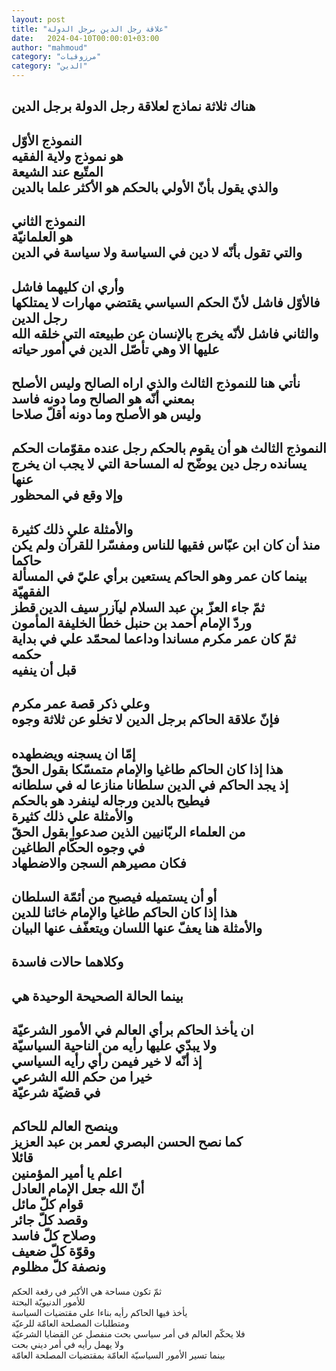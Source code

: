 ```yaml
---
layout: post
title: "علاقة رجل الدين برجل الدولة"
date:   2024-04-10T00:00:01+03:00
author: "mahmoud"
category: "مرزوقيات"
category: "الدين"
---
```



هناك ثلاثة نماذج لعلاقة رجل الدولة برجل الدين  
----------  
النموذج الأوّل  
هو نموذج ولاية الفقيه  
المتّبع عند الشيعة  
والذي يقول بأنّ الأولي بالحكم هو الأكثر علما
بالدين  
------------  
النموذج الثاني  
هو العلمانيّة  
والتي تقول بأنّه لا دين في السياسة ولا سياسة في
الدين  
-----------  
وأري ان كليهما فاشل  
فالأوّل فاشل لأنّ الحكم السياسي يقتضي مهارات لا يمتلكها
رجل الدين  
والثاني فاشل لأنّه يخرج بالإنسان عن طبيعته التي خلقه الله
عليها الا وهي تأصّل الدين في أمور حياته  
-----------  
نأتي هنا للنموذج الثالث والذي اراه الصالح وليس
الأصلح  
بمعني أنّه هو الصالح وما دونه فاسد  
وليس هو الأصلح وما دونه أقلّ صلاحا  
-----------  
النموذج الثالث هو أن يقوم بالحكم رجل عنده مقوّمات
الحكم  
يسانده رجل دين يوضّح له المساحة التي لا يجب ان يخرج
عنها  
وإلا وقع في المحظور  
--------------  
والأمثلة علي ذلك كثيرة  
منذ أن كان ابن عبّاس فقيها للناس ومفسّرا للقرآن ولم يكن
حاكما  
بينما كان عمر وهو الحاكم يستعين برأي عليّ في المسألة
الفقهيّة  
ثمّ جاء العزّ بن عبد السلام ليآزر سيف الدين قطز  
وردّ الإمام أحمد بن حنبل خطأ الخليفة المأمون  
ثمّ كان عمر مكرم مساندا وداعما لمحمّد علي في بداية
حكمه  
قبل أن ينفيه  
-----------------  
وعلي ذكر قصة عمر مكرم  
فإنّ علاقة الحاكم برجل الدين لا تخلو عن ثلاثة
وجوه  
-----------  
إمّا ان يسجنه ويضطهده  
هذا إذا كان الحاكم طاغيا والإمام متمسّكا بقول
الحقّ  
إذ يجد الحاكم في الدين سلطانا منازعا له في
سلطانه  
فيطيح بالدين ورجاله لينفرد هو بالحكم  
والأمثلة علي ذلك كثيرة  
من العلماء الربّانيين الذين صدعوا بقول الحقّ  
في وجوه الحكّام الطاغين  
فكان مصيرهم السجن والاضطهاد  
-----------  
أو أن يستميله فيصبح من أئمّة السلطان  
هذا إذا كان الحاكم طاغيا والإمام خائنا للدين  
والأمثلة هنا يعفّ عنها اللسان ويتعفّف عنها البيان  
-----------  
وكلاهما حالات فاسدة  
-------------  
بينما الحالة الصحيحة الوحيدة هي  
------------  
ان يأخذ الحاكم برأي العالم في الأمور الشرعيّة  
ولا يبدّي عليها رأيه من الناحية السياسيّة  
إذ أنّه لا خير فيمن رأي رأيه السياسي  
خيرا من حكم الله الشرعي  
في قضيّة شرعيّة  
-------------  
وينصح العالم للحاكم  
كما نصح الحسن البصري لعمر بن عبد العزيز  
قائلا  
اعلم يا أمير المؤمنين  
أنّ الله جعل الإمام العادل  
قوام كلّ مائل  
وقصد كلّ جائر  
وصلاح كلّ فاسد  
وقوّة كلّ ضعيف  
ونصفة كلّ مظلوم  
-------------  
ثمّ تكون مساحة هي الأكبر في رقعة الحكم  
للأمور الدنيويّة البحتة  
يأخذ فيها الحاكم رأيه بناءا علي مقتضيات السياسة  
ومتطلبات المصلحة العامّة للرعيّة  
فلا يحكّم العالم في أمر سياسي بحت منفصل عن القضايا
الشرعيّة  
ولا يهمل رأيه في أمر ديني بحت  
بينما تسير الأمور السياسيّة العامّة بمقتضيات المصلحة
العامّة
